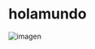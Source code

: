 # holamundo
![imagen](https://github.com/CrisDelgado99/holamundo/assets/125089261/8f3552eb-a54c-4fc4-81f4-a4fe501baad7)
